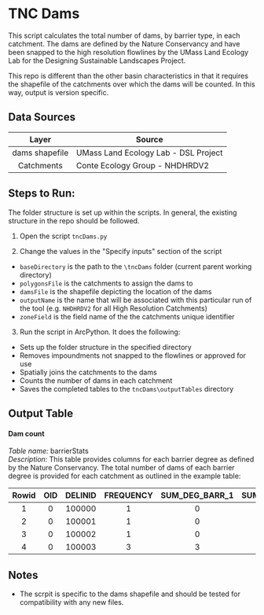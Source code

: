 TNC Dams
========

This script calculates the total number of dams, by barrier type, in each 
catchment. The dams are defined by the Nature Conservancy and have been snapped 
to the high resolution flowlines by the UMass Land Ecology Lab for the Designing 
Sustainable Landscapes Project.

This repo is different than the other basin characteristics in that it requires 
the shapefile of the catchments over which the dams will be counted. In this way, 
output is version specific.

## Data Sources
| Layer           | Source                               |
|:-----:          | ------                               |
| dams shapefile  | UMass Land Ecology Lab - DSL Project |
| Catchments      | Conte Ecology Group - NHDHRDV2       |

## Steps to Run:

The folder structure is set up within the scripts. In general, the existing 
structure in the repo should be followed.

1. Open the script `tncDams.py`

2. Change the values in the "Specify inputs" section of the script
 - `baseDirectory` is the path to the `\tncDams` folder (current parent working 
 directory)
 - `polygonsFile` is the catchments to assign the dams to
 - `damsFile` is the shapefile depicting the location of the dams
 - `outputName` is the name that will be associated with this particular run of 
 the tool (e.g. `NHDHRDV2` for all High Resolution Catchments)
 - `zoneField` is the field name of the the catchments unique identifier

3. Run the script in ArcPython. It does the following:
 - Sets up the folder structure in the specified directory
 - Removes impoundments not snapped to the flowlines or approved for use
 - Spatially joins the catchments to the dams
 - Counts the number of dams in each catchment
 - Saves the completed tables to the `tncDams\outputTables` directory


## Output Table

#### Dam count
*Table name:* barrierStats <br>
*Description:* This table provides columns for each barrier degree as defined by
the Nature Conservancy. The total number of dams of each barrier degree is 
provided for each catchment as outlined in the example table:

| Rowid  | OID  | DELINID | FREQUENCY | SUM_DEG_BARR_1 | SUM_DEG_BARR_2 | SUM_DEG_BARR_3 | SUM_DEG_BARR_4 | SUM_DEG_BARR_5 | SUM_DEG_BARR_6 | SUM_DEG_BARR_7 |
|:-----: |:----:|:-------:|:---------:|:--------------:|:--------------:|:--------------:|:--------------:|:--------------:|:--------------:|:--------------:|
|  1     | 0    | 100000  |    1      |       0        |       0        |       0        |       0        |       0        |       0        |       0        |
|  2     | 0    | 100001  |    1      |       0        |       0        |       0        |       0        |       0        |       0        |       0        |
|  3     | 0    | 100002  |    1      |       0        |       0        |       0        |       0        |       0        |       0        |       0        |
|  4     | 0    | 100003  |    3      |       3        |       0        |       0        |       0        |       0        |       0        |       0        |


## Notes

- The scrpit is specific to the dams shapefile and should be tested for 
compatibility with any new files.
